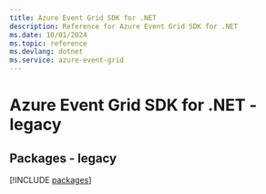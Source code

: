 ```yaml
---
title: Azure Event Grid SDK for .NET
description: Reference for Azure Event Grid SDK for .NET
ms.date: 10/01/2024
ms.topic: reference
ms.devlang: dotnet
ms.service: azure-event-grid
---
```

# Azure Event Grid SDK for .NET - legacy
## Packages - legacy
[!INCLUDE [packages](event-grid-index.md)]